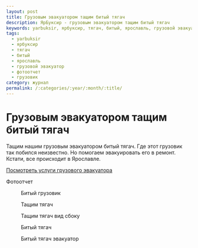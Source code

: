```yaml
---
layout: post
title: Грузовым эвакуатором тащим битый тягач
description: ЯрБуксир - грузовым эвакуатором тащим битый тягач
keywords: yarbuksir, ярбуксир, тягач, битый, ярославль, грузовой эвакуатор, фотоотчет, грузовик
tags:
  - yarbuksir
  - ярбуксир
  - тягач
  - битый
  - ярославль
  - грузовой эвакуатор
  - фотоотчет
  - грузовик
category: журнал
permalink: /:categories/:year/:month/:title/
---
```


# Грузовым эвакуатором тащим битый тягач

Тащим нашим грузовым эвакуатором битый тягач. Где этот грузовик так побился неизвестно. Но помогаем эвакуировать его в ремонт. Кстати, все происходит в Ярославле.

[Посмотреть услуги грузового эвакуатора](/грузовой-эвакуатор)

Фотоотчет

<div class='gallery'>
  <div class='diva'>
    <figure>
      <amp-img on="tap:lightbox1" role="button" tabindex="0" width="1280" height="960" layout="responsive" alt="Битый грузовик" src="http://yarbuksir.ru/images/gallery/битый_грузовик.jpg"></amp-img>
      <figcaption>
        Битый грузовик
      </figcaption>
    </figure>
  </div>
  <div class='diva'>
    <figure>
      <amp-img on="tap:lightbox1" role="button" tabindex="0" width="1280" height="960" layout="responsive" alt="Тащим тягач" src="http://yarbuksir.ru/images/gallery/тащим_тягач.jpg"></amp-img>
      <figcaption>
        Тащим тягач
      </figcaption>
    </figure>
  </div>
  <div class='diva'>
    <figure>
      <amp-img on="tap:lightbox1" role="button" tabindex="0" width="1280" height="960" layout="responsive" alt="Тащим тягач вид сбоку" src="http://yarbuksir.ru/images/gallery/тащим_тягач_вид_сбоку.jpg"></amp-img>
      <figcaption>
        Тащим тягач вид сбоку
      </figcaption>
    </figure>
  </div>
  <div class='diva'>
    <figure>
      <amp-img on="tap:lightbox1" role="button" tabindex="0" width="1280" height="960" layout="responsive" alt="Битый тягач" src="http://yarbuksir.ru/images/gallery/битый_тягач.jpg"></amp-img>
      <figcaption>
        Битый тягач
      </figcaption>
    </figure>
  </div>
  <div class='diva'>
    <figure>
      <amp-img on="tap:lightbox1" role="button" tabindex="0" width="1280" height="960" layout="responsive" alt="Битый тягач эвакуатор" src="http://yarbuksir.ru/images/gallery/битый_тягач_эвакуатор.jpg"></amp-img>
      <figcaption>
        Битый тягач эвакуатор
      </figcaption>
    </figure>
  </div>
</div>
